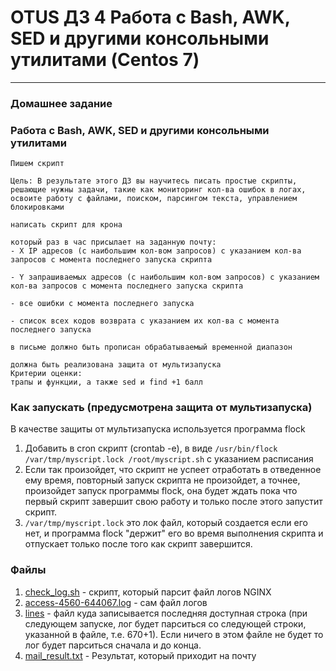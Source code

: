 # OTUS ДЗ 4 Работа с Bash, AWK, SED и другими консольными утилитами (Centos 7)
-----------------------------------------------------------------------
### Домашнее задание

### Работа с Bash, AWK, SED и другими консольными утилитами

    Пишем скрипт

    Цель: В результате этого ДЗ вы научитесь писать простые скрипты, решающие нужны задачи, такие как мониторинг кол-ва ошибок в логах, освоите работу с файлами, поиском, парсингом текста, управлением блокировками

    написать скрипт для крона

    который раз в час присылает на заданную почту:
    - X IP адресов (с наибольшим кол-вом запросов) с указанием кол-ва запросов c момента последнего запуска скрипта

    - Y запрашиваемых адресов (с наибольшим кол-вом запросов) с указанием кол-ва запросов c момента последнего запуска скрипта

    - все ошибки c момента последнего запуска

    - список всех кодов возврата с указанием их кол-ва с момента последнего запуска

    в письме должно быть прописан обрабатываемый временной диапазон

    должна быть реализована защита от мультизапуска
    Критерии оценки: 
    трапы и функции, а также sed и find +1 балл

### Как запускать (предусмотрена защита от мультизапуска)

В качестве защиты от мультизапуска используется программа flock

1. Добавить в cron скрипт (crontab -e), в виде `/usr/bin/flock /var/tmp/myscript.lock /root/myscript.sh` с указанием расписания
2. Если так произойдет, что скрипт не успеет отработать в отведенное ему время, повторный запуск скрипта не произойдет, а точнее, произойдет запуск программы flock, она будет ждать пока что первый скрипт завершит свою работу и только после этого запустит скрипт.
3. `/var/tmp/myscript.lock` это лок файл, который создается если его нет, и программа flock "держит" его во время выполнения скрипта и отпускает только после того как скрипт завершится.

### Файлы

1. [check_log.sh] - скрипт, который парсит файл логов NGINX
2. [access-4560-644067.log] - сам файл логов
3. [lines] - файл куда записывается последняя доступная строка (при следующем запуске, лог будет парситься со следующей строки, указанной в файле, т.е. 670+1). Если ничего в этом файле не будет то лог будет парситься сначала и до конца.
4. [mail_result.txt] - Результат, который приходит на почту



[check_log.sh]:https://github.com/staybox/otus_dz4/blob/master/check_log.sh
[access-4560-644067.log]:https://github.com/staybox/otus_dz4/blob/master/access-4560-644067.log
[lines]:https://github.com/staybox/otus_dz4/blob/master/lines
[mail_result.txt]:https://github.com/staybox/otus_dz4/blob/master/mail_result.txt